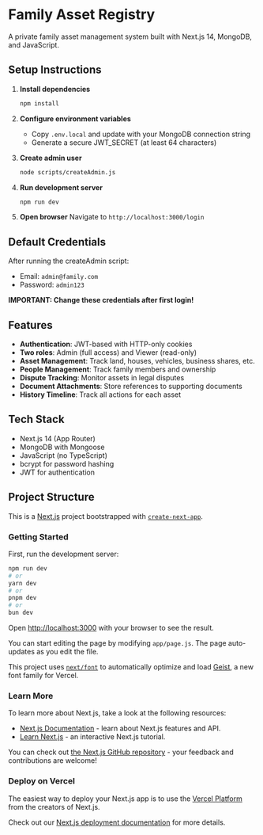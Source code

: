 # Family Asset Registry

A private family asset management system built with Next.js 14, MongoDB, and JavaScript.

## Setup Instructions

1. **Install dependencies**
   ```bash
   npm install
   ```

2. **Configure environment variables**
   - Copy `.env.local` and update with your MongoDB connection string
   - Generate a secure JWT_SECRET (at least 64 characters)

3. **Create admin user**
   ```bash
   node scripts/createAdmin.js
   ```

4. **Run development server**
   ```bash
   npm run dev
   ```

5. **Open browser**
   Navigate to `http://localhost:3000/login`

## Default Credentials

After running the createAdmin script:
- Email: `admin@family.com`
- Password: `admin123`

**IMPORTANT: Change these credentials after first login!**

## Features

- **Authentication**: JWT-based with HTTP-only cookies
- **Two roles**: Admin (full access) and Viewer (read-only)
- **Asset Management**: Track land, houses, vehicles, business shares, etc.
- **People Management**: Track family members and ownership
- **Dispute Tracking**: Monitor assets in legal disputes
- **Document Attachments**: Store references to supporting documents
- **History Timeline**: Track all actions for each asset

## Tech Stack

- Next.js 14 (App Router)
- MongoDB with Mongoose
- JavaScript (no TypeScript)
- bcrypt for password hashing
- JWT for authentication

## Project Structure

This is a [Next.js](https://nextjs.org) project bootstrapped with [`create-next-app`](https://nextjs.org/docs/app/api-reference/cli/create-next-app).

### Getting Started

First, run the development server:

```bash
npm run dev
# or
yarn dev
# or
pnpm dev
# or
bun dev
```

Open [http://localhost:3000](http://localhost:3000) with your browser to see the result.

You can start editing the page by modifying `app/page.js`. The page auto-updates as you edit the file.

This project uses [`next/font`](https://nextjs.org/docs/app/building-your-application/optimizing/fonts) to automatically optimize and load [Geist](https://vercel.com/font), a new font family for Vercel.

### Learn More

To learn more about Next.js, take a look at the following resources:

- [Next.js Documentation](https://nextjs.org/docs) - learn about Next.js features and API.
- [Learn Next.js](https://nextjs.org/learn) - an interactive Next.js tutorial.

You can check out [the Next.js GitHub repository](https://github.com/vercel/next.js) - your feedback and contributions are welcome!

### Deploy on Vercel

The easiest way to deploy your Next.js app is to use the [Vercel Platform](https://vercel.com/new?utm_medium=default-template&filter=next.js&utm_source=create-next-app&utm_campaign=create-next-app-readme) from the creators of Next.js.

Check out our [Next.js deployment documentation](https://nextjs.org/docs/app/building-your-application/deploying) for more details.
